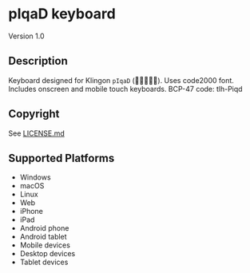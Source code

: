pIqaD keyboard
==============

Version 1.0

Description
-----------
Keyboard designed for Klingon `pIqaD` (). Uses code2000 font. Includes onscreen and mobile touch keyboards. BCP-47 code: tlh-Piqd

Copyright
---------
See [LICENSE.md](LICENSE.md)

Supported Platforms
-------------------
 * Windows
 * macOS
 * Linux
 * Web
 * iPhone
 * iPad
 * Android phone
 * Android tablet
 * Mobile devices
 * Desktop devices
 * Tablet devices

